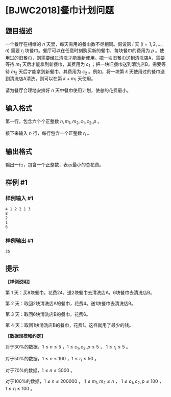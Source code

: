 # [BJWC2018]餐巾计划问题

## 题目描述

一个餐厅在相继的 $n$ 天里，每天需用的餐巾数不尽相同。假设第 $i$ 天 $(i=1, 2, ..., n)$ 需要 $r_i$ 块餐巾。餐厅可以在任意时刻购买新的餐巾，每块餐巾的费用为 $p$ 。使用过的旧餐巾，则需要经过清洗才能重新使用。把一块旧餐巾送到清洗店A，需要等待 $m_1$ 天后才能拿到新餐巾，其费用为 $c_1$ ；把一块旧餐巾送到清洗店B，需要等待 $m_2$ 天后才能拿到新餐巾，其费用为 $c_2$ 。例如，将一块第 $k$ 天使用过的餐巾送到清洗店A清洗，则可以在第 $k+m_1$ 天使用。

请为餐厅合理地安排好 $n$ 天中餐巾使用计划，使总的花费最小。

## 输入格式

第一行，包含六个个正整数  $n, m_1, m_2, c_1, c_2, p$ 。

接下来输入 $n$ 行，每行包含一个正整数 $r_i$ 。

## 输出格式

输出一行，包含一个正整数，表示最小的总花费。

## 样例 #1

### 样例输入 #1
```
4 1 2 2 1 3
8
2
1
6
```

### 样例输出 #1

```
35
```

## 提示

**【样例说明】**

第 1 天：买8块餐巾，花费24。送2块餐巾去清洗店A，6块餐巾去清洗店B。

第 2 天：取回2块清洗店A的餐巾，花费4。送1块餐巾去清洗店B。

第 3 天：取回6块清洗店B的餐巾，花费6。

第 4 天：取回1块清洗店B的餐巾，花费1。这样就用了最少的钱。


**【数据规模和约定】**

对于30%的数据，$1 \leq n \leq 5$ ，$1 \leq c_1, c_2, p \leq 5$ ， $1 \leq r_i \leq 5$ 。

对于50%的数据，$1 \leq n \leq 100$ ，$1 \leq r_i \leq 50$ 。

对于70%的数据，$1 \leq n \leq 5000$ 。

对于100%的数据，$1 \leq n \leq 200000$ ， $1 \leq m_1, m_2 \leq n$ ， $1 \leq c_1, c_2, p \leq 100$ ， $1 \leq r_i \leq 100$ 。
